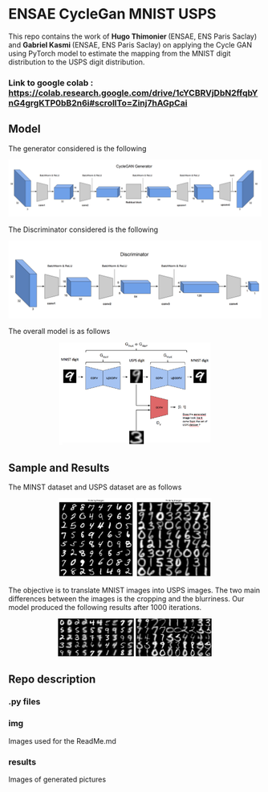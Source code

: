 # ENSAE CycleGan MNIST USPS

This repo contains the work of <b> Hugo Thimonier </b> (ENSAE, ENS Paris Saclay) and <b> Gabriel Kasmi </b> (ENSAE, ENS Paris Saclay) on applying the Cycle GAN using PyTorch model to estimate the mapping from the MNIST digit distribution to the USPS digit distribution.

### Link to google colab : https://colab.research.google.com/drive/1cYCBRVjDbN2ffqbYnG4grgKTP0bB2n6i#scrollTo=Zinj7hAGpCai

## Model

The generator considered is the following 

<p align="center">
  <img src="https://github.com/hugothimonier/ENSAE_CycleGan_MNIST_USPS/blob/master/img/Generator.png">
</p>


The Discriminator considered is the following

<p align="center">
  <img src="https://github.com/hugothimonier/ENSAE_CycleGan_MNIST_USPS/blob/master/img/Discriminator.png">
</p>

The overall model is as follows
<p align="center">
  <img src="https://github.com/hugothimonier/ENSAE_CycleGan_MNIST_USPS/blob/master/img/cyclegan.png" height = '60%' width ='60%'>
</p>

## Sample and Results

The MINST dataset and USPS dataset are as follows

<p align="center">
  <img src="https://github.com/hugothimonier/ENSAE_CycleGan_MNIST_USPS/blob/master/img/mnist_sample.png" alt="MNIST" height = '30%' width ='30%' />
  <img src="https://github.com/hugothimonier/ENSAE_CycleGan_MNIST_USPS/blob/master/img/usps_sample.png" alt="USPS" height = '30%' width ='30%' /> 
</p>

The objective is to translate MNIST images into USPS images. The two main differences between the images is the cropping and the blurriness. Our model produced the following results after 1000 iterations.

<p align="center">
  <img src="https://github.com/hugothimonier/ENSAE_CycleGan_MNIST_USPS/blob/master/results/sample-001000-X-Y.png" alt="MNIST to USPS" height = '30%' width ='30%' />
  <img src="https://github.com/hugothimonier/ENSAE_CycleGan_MNIST_USPS/blob/master/results/sample-001000-Y-X.png" alt="USPS to MNIST" height = '30%' width ='30%' /> 
</p>


## Repo description

### .py files

### img
Images used for the ReadMe.md

### results
Images of generated pictures
